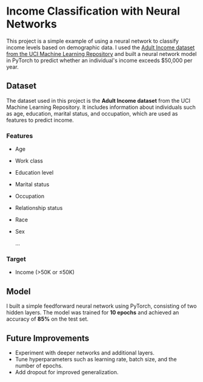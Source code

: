 # Income Classification with Neural Networks

This project is a simple example of using a neural network to classify income levels based on demographic data. I used the [Adult Income dataset from the UCI Machine Learning Repository](https://archive.ics.uci.edu/dataset/2/adult) and built a neural network model in PyTorch to predict whether an individual's income exceeds $50,000 per year.

## Dataset

The dataset used in this project is the **Adult Income dataset** from the UCI Machine Learning Repository. It includes information about individuals such as age, education, marital status, and occupation, which are used as features to predict income.

### Features

- Age
- Work class
- Education level
- Marital status
- Occupation
- Relationship status
- Race
- Sex
  
  ...

### Target

- Income (>50K or ≤50K)

## Model

I built a simple feedforward neural network using PyTorch, consisting of two hidden layers.
The model was trained for **10 epochs** and achieved an accuracy of **85%** on the test set.

## Future Improvements

- Experiment with deeper networks and additional layers.
- Tune hyperparameters such as learning rate, batch size, and the number of epochs.
- Add dropout for improved generalization.
